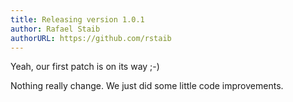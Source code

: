 ```yaml
---
title: Releasing version 1.0.1
author: Rafael Staib
authorURL: https://github.com/rstaib
---
```


Yeah, our first patch is on its way ;-)

<!--truncate-->

Nothing really change. We just did some little code improvements.
